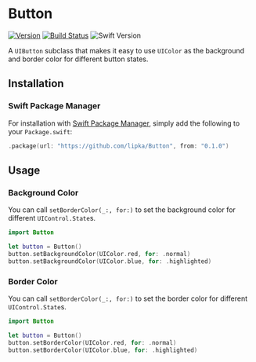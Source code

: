 # Button

[![Version](https://img.shields.io/github/release/lipka/Button.svg)](https://github.com/lipka/Button/releases)
[![Build Status](https://github.com/lipka/Button/workflows/Tests/badge.svg)](https://github.com/lipka/Button/actions)
![Swift Version](https://img.shields.io/badge/swift-5.2.0-orange.svg)

A `UIButton` subclass that makes it easy to use `UIColor` as the background and border color for different button states.

## Installation

### Swift Package Manager

For installation with [Swift Package Manager](https://github.com/apple/swift-package-manager), simply add the following to your `Package.swift`:

```swift
.package(url: "https://github.com/lipka/Button", from: "0.1.0")
```

## Usage

### Background Color

You can call `setBorderColor(_:, for:)` to set the background color for different `UIControl.State`s.

```swift
import Button

let button = Button()
button.setBackgroundColor(UIColor.red, for: .normal)
button.setBackgroundColor(UIColor.blue, for: .highlighted)
```

### Border Color

You can call `setBorderColor(_:, for:)` to set the border color for different `UIControl.State`s.

```swift
import Button

let button = Button()
button.setBorderColor(UIColor.red, for: .normal)
button.setBorderColor(UIColor.blue, for: .highlighted)
```
